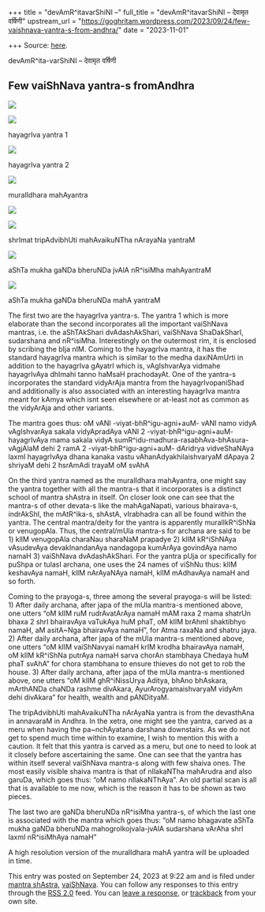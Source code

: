 +++
title = "devAmR^itavarShiNI –"
full_title = "devAmR^itavarShiNI – देवामृत वर्षिणी"
upstream_url = "https://goghritam.wordpress.com/2023/09/24/few-vaishnava-yantra-s-from-andhra/"
date = "2023-11-01"

+++
Source: [here](https://goghritam.wordpress.com/2023/09/24/few-vaishnava-yantra-s-from-andhra/).

devAmR^ita-varShiNI – देवामृत वर्षिणी

## Few vaiShNava yantra-s fromAndhra

[![](https://goghritam.files.wordpress.com/2023/09/image-7.png?w=371)](https://goghritam.files.wordpress.com/2023/09/image-7.png)

[![](https://goghritam.files.wordpress.com/2023/09/image.png?w=629)](https://goghritam.files.wordpress.com/2023/09/image.png)

hayagrIva yantra 1

[![](https://goghritam.files.wordpress.com/2023/09/image-1.png?w=593)](https://goghritam.files.wordpress.com/2023/09/image-1.png)

hayagrIva yantra 2

[![](https://goghritam.files.wordpress.com/2023/09/image-2.png?w=642)](https://goghritam.files.wordpress.com/2023/09/image-2.png)

muralIdhara mahAyantra

[![](https://goghritam.files.wordpress.com/2023/09/image-3.png?w=1024)](https://goghritam.files.wordpress.com/2023/09/image-3.png)

[![](https://goghritam.files.wordpress.com/2023/09/image-4.png?w=939)](https://goghritam.files.wordpress.com/2023/09/image-4.png)

shrImat tripAdvibhUti mahAvaikuNTha nArayaNa yantraM

[![](https://goghritam.files.wordpress.com/2023/09/image-5.png?w=648)](https://goghritam.files.wordpress.com/2023/09/image-5.png)

aShTa mukha gaNDa bheruNDa jvAlA nR^isiMha mahAyantraM

[![](https://goghritam.files.wordpress.com/2023/09/image-6.png?w=411)](https://goghritam.files.wordpress.com/2023/09/image-6.png)

aShTa mukha gaNDa bheruNDa mahA yantraM

The first two are the hayagrIva yantra-s. The yantra 1 which is more elaborate than the second incorporates all the important vaiShNava mantras, i.e. the aShTAkShari dvAdashAkShari, vaiShNava ShaDakSharI, sudarshana and nR^isiMha. Interestingly on the outermost rim, it is enclosed by scribing the bIja nIM. Coming to the hayagrIva mantra, it has the standard hayagrIva mantra which is similar to the medha daxiNAmUrti in addition to the hayagrIva gAyatrI which is, vAgIshvarAya vidmahe hayagrIvAya dhImahi tanno haMsaH prachodayAt. One of the yantra-s incorporates the standard vidyArAja mantra from the hayagrIvopaniShad and additionally is also associated with an interesting hayagrIva mantra meant for kAmya which isnt seen elsewhere or at-least not as common as the vidyArAja and other variants.

The mantra goes thus: oM vANI -viyat-bhR^igu-agni+auM- vANI namo vidyA vAgIshvarAya sakala vidyApradAya vANI 2 -viyat-bhR^igu-agni+auM- hayagrIvAya mama sakala vidyA sumR^idu-madhura-rasabhAva-bhAsura-vAgjAlaM dehi 2 ramA 2 -viyat-bhR^igu-agni+auM- dAridrya vidveShaNAya laxmI hayagrIvAya dhana kanaka vastu vAhanAdyakhilaishvaryaM dApaya 2 shriyaM dehi 2 hsrAmAdi trayaM oM svAhA

On the third yantra named as the muralIdhara mahAyantra, one might say the yantra together with all the mantra-s that it incorporates is a distinct school of mantra shAstra in itself. On closer look one can see that the mantra-s of other devata-s like the mahAgaNapati, various bhairava-s, indrAkShI, the mAtR^ika-s, shAstA, vIrabhadra can all be found within the yantra. The central mantra/deity for the yantra is apparently muralIkR^iShNa or venugopAla. Thus, the central/mUla mantra-s for archana are said to be 1) klIM venugopAla charaNau sharaNaM prapadye 2) klIM kR^iShNAya vAsudevAya devakInandanAya nandagopa kumArAya govindAya namo namaH 3) vaiShNava dvAdashAkShari. For the yantra pUja or specifically for puShpa or tulasI archana, one uses the 24 names of viShNu thus: klIM keshavAya namaH, klIM nArAyaNAya namaH, klIM mAdhavAya namaH and so forth.

Coming to the prayoga-s, three among the several prayoga-s will be listed: 1) After daily archana, after japa of the mUla mantra-s mentioned above, one utters “oM klIM ruM rudrAvatArAya namaH mAM raxa 2 mama shatrUn bhaxa 2 shrI bhairavAya vaTukAya huM phaT, oM klIM brAhmI shaktibhyo namaH, aM asitA~Nga bhairavAya namaH”, for Atma raxaNa and shatru jaya. 2) After daily archana, after japa of the mUla mantra-s mentioned above, one utters “oM klIM vaiShNavyai namaH krIM krodha bhairavAya namaH, oM klIM kR^iShNa putrAya namaH sarva chorAn stambhaya Chedaya huM phaT svAhA” for chora stambhana to ensure thieves do not get to rob the house. 3) After daily archana, after japa of the mUla mantra-s mentioned above, one utters “oM klIM ghR^iNissUrya Aditya, bhAno bhAskara, mArthANDa chaNDa rashme divAkara, AyurArogyamaishvaryaM vidyAm dehi divAkara” for health, wealth and pANDityaM.

The tripAdvibhUti mahAvaikuNTha nArAyaNa yantra is from the devasthAna in annavaraM in Andhra. In the xetra, one might see the yantra, carved as a meru when having the pa~nchAyatana darshana downstairs. As we do not get to spend much time within to examine, I wish to mention this with a caution. It felt that this yantra is carved as a meru, but one to need to look at it closely before ascertaining the same. One can see that the yantra has within itself several vaiShNava mantra-s along with few shaiva ones. The most easily visible shaiva mantra is that of nIlakaNTha mahArudra and also garuDa, which goes thus: “oM namo nIlakaNThAya”. An old partial scan is all that is available to me now, which is the reason it has to be shown as two pieces.

The last two are gaNDa bheruNDa nR^isiMha yantra-s, of which the last one is associated with the mantra which goes thus: “oM namo bhagavate aShTa mukha gaNDa bheruNDa mahogrolkojvala-jvAlA sudarshana vArAha shrI laxmI nR^isiMhAya namaH”

A high resolution version of the muralIdhara mahA yantra will be uploaded in time.

This entry was posted on September 24, 2023 at 9:22 am and is filed under [mantra shAstra](https://goghritam.wordpress.com/category/mantra-shastra/), [vaiShNava](https://goghritam.wordpress.com/category/vaishnava/). You can follow any responses to this entry through the [RSS 2.0](https://goghritam.wordpress.com/2023/09/24/few-vaishnava-yantra-s-from-andhra/feed/) feed. You can [leave a response](#respond), or [trackback](https://goghritam.wordpress.com/2023/09/24/few-vaishnava-yantra-s-from-andhra/trackback/) from your own site.
